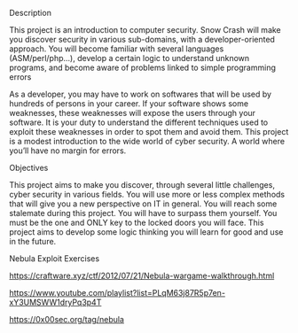 
Description

This project is an introduction to computer security. Snow Crash will make you discover security in various sub-domains, with a developer-oriented approach. You will become familiar with several languages (ASM/perl/php…), develop a certain logic to understand unknown programs, and become aware of problems linked to simple programming errors

As a developer, you may have to work on softwares that will be used by hundreds of persons in your career.
If your software shows some weaknesses, these weaknesses will expose the users through your software.
It is your duty to understand the different techniques used to exploit these weaknesses in order to spot them and avoid them.
This project is a modest introduction to the wide world of cyber security. A world where you’ll have no margin for errors.

Objectives

This project aims to make you discover, through several little challenges, cyber security in various fields.
You will use more or less complex methods that will give you a new perspective on IT in general.
You will reach some stalemate during this project. You will have to surpass them yourself. You must be the one and ONLY key to the locked doors you will face. 
This project aims to develop some logic thinking you will learn for good and use in the future.

Nebula Exploit Exercises 

https://craftware.xyz/ctf/2012/07/21/Nebula-wargame-walkthrough.html

https://www.youtube.com/playlist?list=PLqM63j87R5p7en-xY3UMSWW1dryPq3p4T

https://0x00sec.org/tag/nebula
